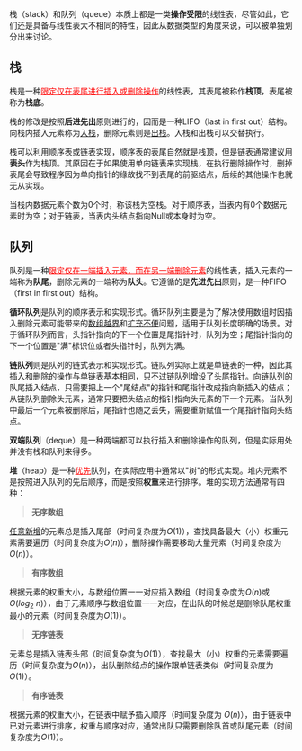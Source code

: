 栈（stack）和队列（queue）本质上都是一类**操作受限**的线性表，尽管如此，它们还是具备与线性表大不相同的特性，因此从数据类型的角度来说，可以被单独划分出来讨论。

## 栈


栈是一种<font color=red><u>限定仅在表尾进行插入或删除操作</u></font>的线性表，其表尾被称作**栈顶**，表尾被称为**栈底**。

栈的修改是按照**后进先出**原则进行的，因而是一种LIFO（last in first out）结构。向栈内插入元素称为<u>入栈</u>，删除元素则是<u>出栈</u>。入栈和出栈可以交替执行。

栈可以利用顺序表或链表实现，顺序表的表尾自然就是栈顶，但是链表通常建议用**表头**作为栈顶。其原因在于如果使用单向链表来实现栈，在执行删除操作时，删掉表尾会导致程序因为单向指针的缘故找不到表尾的前驱结点，后续的其他操作也就无从实现。 

当栈内数据元素个数为0个时，称该栈为空栈。对于顺序表，当表内有0个数据元素时为空；对于链表，当表内头结点指向Null或本身时为空。


## 队列

队列是一种<font color=red><u>限定仅在一端插入元素，而在另一端删除元素</u></font>的线性表，插入元素的一端称为**队尾**，删除元素的一端称为**队头**。它遵循的是**先进先出**原则，是一种FIFO（first in first out）结构。

**循环队列**是队列的顺序表示和实现形式。循环队列主要是为了解决使用数组时因插入删除元素可能带来的<u>数组越界</u>和<u>扩充不便</u>问题，适用于队列长度明确的场景。对于循环队列而言，头指针指向的下一个位置是尾指针时，队列为空；尾指针指向的下一个位置是"满"标识位或者头指针时，队列为满。

**链队列**则是队列的链式表示和实现形式。链队列实际上就是单链表的一种，因此其插入和删除的操作与单链表基本相同，只不过链队列增设了头尾指针。向链队列的队尾插入结点，只需要把上一个"尾结点"的指针和尾指针改成指向新插入的结点；从链队列删除头元素，通常只要把头结点的指针指向头元素的下一个元素。当队列中最后一个元素被删除后，尾指针也随之丢失，需要重新赋值一个尾指针指向头结点。

**双端队列**（deque）是一种两端都可以执行插入和删除操作的队列，但是实际用处并没有栈和队列来得多。

**堆**（heap）是一种<font color=red><u>优先</u></font>队列，在实际应用中通常以"树"的形式实现。堆内元素不是按照进入队列的先后顺序，而是按照**权重**来进行排序。堆的实现方法通常有四种：

> **无序数组**

<u>任意新增</u>的元素总是插入尾部（时间复杂度为$O(1)$），查找具备最大（小）权重元素需要遍历（时间复杂度为$O(n)$），删除操作需要移动大量元素（时间复杂度为$O(n)$）。

> **有序数组**

根据元素的权重大小，与数组位置一一对应插入数组（时间复杂度为$O(n)$或$O(log_2\ n)$），由于元素顺序与数组位置一一对应，在出队的时候总是删除队尾权重最小的元素（时间复杂度为$O(1)$）。

> **无序链表**

元素总是插入链表头部（时间复杂度为$O(1)$），查找最大（小）权重的元素需要遍历（时间复杂度为$O(n)$），出队删除结点的操作跟单链表类似（时间复杂度为$O(1)$）。

> **有序链表**

根据元素的权重大小，在链表中赋予插入顺序（时间复杂度为 $O(n)$），由于链表中已对元素进行排序，权重与顺序对应，通常出队只需要删除队首或队尾元素（时间复杂度为$O(1)$）。